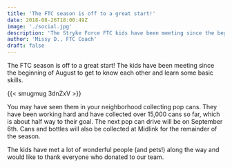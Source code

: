 ```yaml
---
title: 'The FTC season is off to a great start!'
date: 2018-08-26T18:00:49Z
image: './social.jpg'
description: 'The Stryke Force FTC kids have been meeting since the beginning of August to get to know each other and learn some basic skills.'
author: 'Missy D., FTC Coach'
draft: false
---
```


The FTC season is off to a great start! The kids have been meeting since the beginning of August to get to know each other and learn some basic skills.

<!--more-->

{{< smugmug 3dnZxV >}}

You may have seen them in your neighborhood collecting pop cans. They have been working hard and have collected over 15,000 cans so far, which is about half way to their goal. The next pop can drive will be on September 6th. Cans and bottles will also be collected at Midlink for the remainder of the season.

The kids have met a lot of wonderful people (and pets!) along the way and would like to thank everyone who donated to our team.
